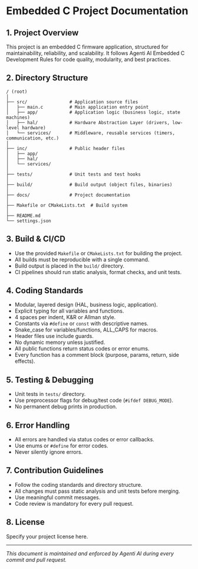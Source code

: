# Embedded C Project Documentation

## 1. Project Overview
This project is an embedded C firmware application, structured for maintainability, reliability, and scalability. It follows Agenti AI Embedded C Development Rules for code quality, modularity, and best practices.

## 2. Directory Structure
```
/ (root)
│
├── src/                # Application source files
│   ├── main.c          # Main application entry point
│   ├── app/            # Application logic (business logic, state machines)
│   ├── hal/            # Hardware Abstraction Layer (drivers, low-level hardware)
│   └── services/       # Middleware, reusable services (timers, communication, etc.)
│
├── inc/                # Public header files
│   ├── app/
│   ├── hal/
│   └── services/
│
├── tests/              # Unit tests and test hooks
│
├── build/              # Build output (object files, binaries)
│
├── docs/               # Project documentation
│
├── Makefile or CMakeLists.txt  # Build system
│
├── README.md
└── settings.json
```

## 3. Build & CI/CD
- Use the provided `Makefile` or `CMakeLists.txt` for building the project.
- All builds must be reproducible with a single command.
- Build output is placed in the `build/` directory.
- CI pipelines should run static analysis, format checks, and unit tests.

## 4. Coding Standards
- Modular, layered design (HAL, business logic, application).
- Explicit typing for all variables and functions.
- 4 spaces per indent, K&R or Allman style.
- Constants via `#define` or `const` with descriptive names.
- Snake_case for variables/functions, ALL_CAPS for macros.
- Header files use include guards.
- No dynamic memory unless justified.
- All public functions return status codes or error enums.
- Every function has a comment block (purpose, params, return, side effects).

## 5. Testing & Debugging
- Unit tests in `tests/` directory.
- Use preprocessor flags for debug/test code (`#ifdef DEBUG_MODE`).
- No permanent debug prints in production.

## 6. Error Handling
- All errors are handled via status codes or error callbacks.
- Use enums or `#define` for error codes.
- Never silently ignore errors.

## 7. Contribution Guidelines
- Follow the coding standards and directory structure.
- All changes must pass static analysis and unit tests before merging.
- Use meaningful commit messages.
- Code review is mandatory for every pull request.

## 8. License
Specify your project license here.

---

*This document is maintained and enforced by Agenti AI during every commit and pull request.*
